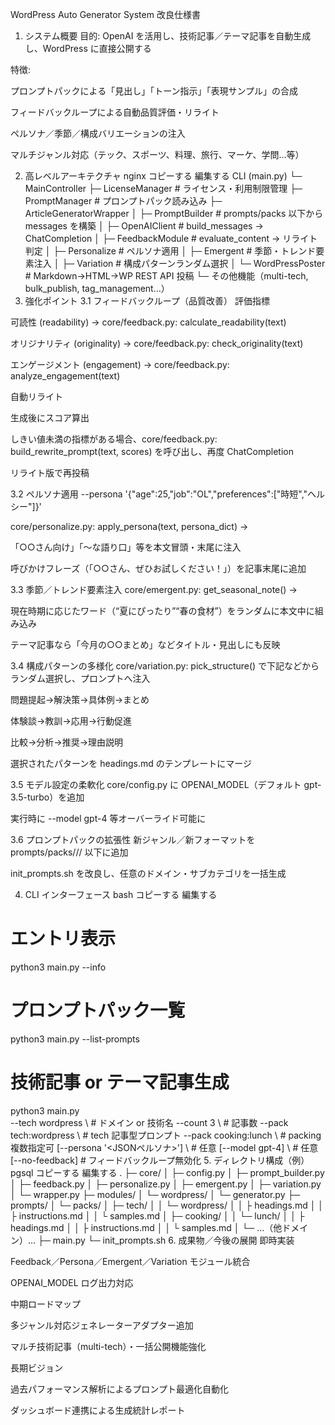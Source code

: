 WordPress Auto Generator System 改良仕様書
1. システム概要
目的: OpenAI を活用し、技術記事／テーマ記事を自動生成し、WordPress に直接公開する

特徴:

プロンプトパックによる「見出し」「トーン指示」「表現サンプル」の合成

フィードバックループによる自動品質評価・リライト

ペルソナ／季節／構成バリエーションの注入

マルチジャンル対応（テック、スポーツ、料理、旅行、マーケ、学問…等）

2. 高レベルアーキテクチャ
nginx
コピーする
編集する
CLI (main.py)
   └─ MainController
        ├─ LicenseManager        # ライセンス・利用制限管理
        ├─ PromptManager         # プロンプトパック読み込み
        ├─ ArticleGeneratorWrapper
        │    ├─ PromptBuilder    # prompts/packs 以下から messages を構築
        │    ├─ OpenAIClient     # build_messages → ChatCompletion
        │    ├─ FeedbackModule   # evaluate_content → リライト判定
        │    ├─ Personalize      # ペルソナ適用
        │    ├─ Emergent         # 季節・トレンド要素注入
        │    ├─ Variation        # 構成パターンランダム選択
        │    └─ WordPressPoster  # Markdown→HTML→WP REST API 投稿
        └─ その他機能（multi-tech, bulk_publish, tag_management…）
3. 強化ポイント
3.1 フィードバックループ（品質改善）
評価指標

可読性 (readability) → core/feedback.py: calculate_readability(text)

オリジナリティ (originality) → core/feedback.py: check_originality(text)

エンゲージメント (engagement) → core/feedback.py: analyze_engagement(text)

自動リライト

生成後にスコア算出

しきい値未満の指標がある場合、core/feedback.py: build_rewrite_prompt(text, scores) を呼び出し、再度 ChatCompletion

リライト版で再投稿

3.2 ペルソナ適用
--persona '{"age":25,"job":"OL","preferences":["時短","ヘルシー"]}'

core/personalize.py: apply_persona(text, persona_dict) →

「○○さん向け」「～な語り口」等を本文冒頭・末尾に注入

呼びかけフレーズ（「○○さん、ぜひお試しください！」）を記事末尾に追加

3.3 季節／トレンド要素注入
core/emergent.py: get_seasonal_note() →

現在時期に応じたワード（“夏にぴったり”“春の食材”）をランダムに本文中に組み込み

テーマ記事なら「今月の○○まとめ」などタイトル・見出しにも反映

3.4 構成パターンの多様化
core/variation.py: pick_structure() で下記などからランダム選択し、プロンプトへ注入

問題提起→解決策→具体例→まとめ

体験談→教訓→応用→行動促進

比較→分析→推奨→理由説明

選択されたパターンを headings.md のテンプレートにマージ

3.5 モデル設定の柔軟化
core/config.py に OPENAI_MODEL（デフォルト gpt-3.5-turbo）を追加

実行時に --model gpt-4 等オーバーライド可能に

3.6 プロンプトパックの拡張性
新ジャンル／新フォーマットを prompts/packs/<domain>/<category>/ 以下に追加

init_prompts.sh を改良し、任意のドメイン・サブカテゴリを一括生成

4. CLI インターフェース
bash
コピーする
編集する
# エントリ表示
python3 main.py --info

# プロンプトパック一覧
python3 main.py --list-prompts

# 技術記事 or テーマ記事生成
python3 main.py \
  --tech wordpress \                 # ドメイン or 技術名
  --count 3 \                        # 記事数
  --pack tech:wordpress \            # tech 記事型プロンプト
  --pack cooking:lunch \             # packing 複数指定可
  [--persona '<JSONペルソナ>'] \     # 任意
  [--model gpt-4] \                  # 任意
  [--no-feedback]                    # フィードバックループ無効化
5. ディレクトリ構成（例）
pgsql
コピーする
編集する
.
├─ core/
│   ├─ config.py
│   ├─ prompt_builder.py
│   ├─ feedback.py
│   ├─ personalize.py
│   ├─ emergent.py
│   ├─ variation.py
│   └─ wrapper.py
├─ modules/
│   └─ wordpress/
│       └─ generator.py
├─ prompts/
│   └─ packs/
│       ├─ tech/
│       │   └─ wordpress/
│       │       ├ headings.md
│       │       ├ instructions.md
│       │       └ samples.md
│       ├─ cooking/
│       │   └─ lunch/
│       │       ├ headings.md
│       │       ├ instructions.md
│       │       └ samples.md
│       └─ …（他ドメイン）…
├─ main.py
└─ init_prompts.sh
6. 成果物／今後の展開
即時実装

Feedback／Persona／Emergent／Variation モジュール統合

OPENAI_MODEL ログ出力対応

中期ロードマップ

多ジャンル対応ジェネレーターアダプター追加

マルチ技術記事（multi-tech）・一括公開機能強化

長期ビジョン

過去パフォーマンス解析によるプロンプト最適化自動化

ダッシュボード連携による生成統計レポート

